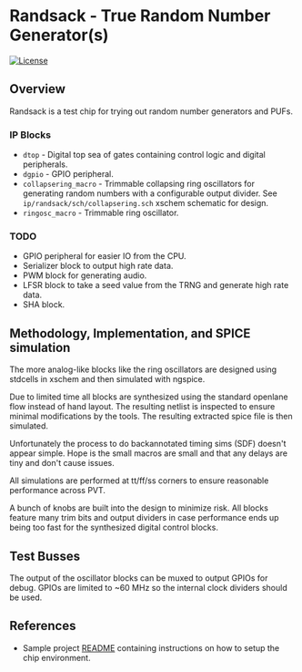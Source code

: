 # Randsack - True Random Number Generator(s)

[![License](https://img.shields.io/badge/License-Apache%202.0-blue.svg)](https://opensource.org/licenses/Apache-2.0)

## Overview

Randsack is a test chip for trying out random number generators and PUFs.

### IP Blocks

- `dtop` - Digital top sea of gates containing control logic and digital peripherals.
- `dgpio` - GPIO peripheral.
- `collapsering_macro` - Trimmable collapsing ring oscillators for generating random numbers with a configurable output divider.  See `ip/randsack/sch/collapsering.sch` xschem schematic for design.
- `ringosc_macro` - Trimmable ring oscillator.

### TODO

- GPIO peripheral for easier IO from the CPU.
- Serializer block to output high rate data.
- PWM block for generating audio.
- LFSR block to take a seed value from the TRNG and generate high rate data.
- SHA block.

## Methodology, Implementation, and SPICE simulation

The more analog-like blocks like the ring oscillators are designed using stdcells in xschem and then simulated with ngspice.

Due to limited time all blocks are synthesized using the standard openlane flow instead of hand layout.  The resulting netlist is inspected to ensure minimal modifications by the tools.  The resulting extracted spice file is then simulated.

Unfortunately the process to do backannotated timing sims (SDF) doesn't appear simple.  Hope is the small macros are small and that any delays are tiny and don't cause issues.

All simulations are performed at tt/ff/ss corners to ensure reasonable performance across PVT.

A bunch of knobs are built into the design to minimize risk.  All blocks feature many trim bits and output dividers in case performance ends up being too fast for the synthesized digital control blocks.

## Test Busses

The output of the oscillator blocks can be muxed to output GPIOs for debug.  GPIOs are limited to ~60 MHz so the internal clock dividers should be used.

## References

- Sample project [README](docs/source/index.rst) containing instructions on how to setup the chip environment.
